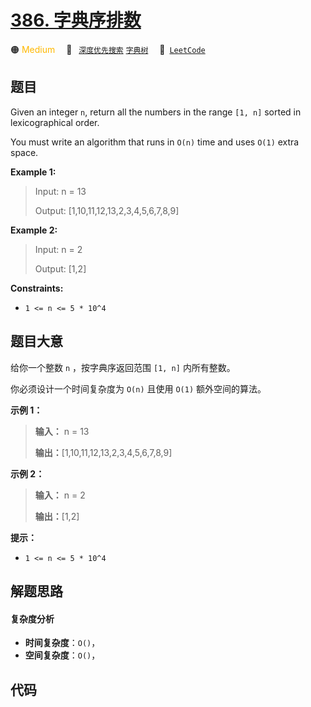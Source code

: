 # [386. 字典序排数](https://leetcode.com/problems/lexicographical-numbers)

🟠 <font color=#ffb800>Medium</font>&emsp; 🔖&ensp; [`深度优先搜索`](/leetcode/outline/tag/depth-first-search.md) [`字典树`](/leetcode/outline/tag/trie.md)&emsp; 🔗&ensp;[`LeetCode`](https://leetcode.com/problems/lexicographical-numbers)


## 题目

Given an integer `n`, return all the numbers in the range `[1, n]` sorted in
lexicographical order.

You must write an algorithm that runs in `O(n)` time and uses `O(1)` extra
space.



**Example 1:**

> Input: n = 13
> 
> Output: [1,10,11,12,13,2,3,4,5,6,7,8,9]

**Example 2:**

> Input: n = 2
> 
> Output: [1,2]

**Constraints:**

  * `1 <= n <= 5 * 10^4`


## 题目大意

给你一个整数 `n` ，按字典序返回范围 `[1, n]` 内所有整数。

你必须设计一个时间复杂度为 `O(n)` 且使用 `O(1)` 额外空间的算法。



**示例 1：**

> 
> 
> 
> 
> 
> **输入：** n = 13
> 
> **输出：**[1,10,11,12,13,2,3,4,5,6,7,8,9]
> 
> 

**示例 2：**

> 
> 
> 
> 
> 
> **输入：** n = 2
> 
> **输出：**[1,2]
> 
> 



**提示：**

  * `1 <= n <= 5 * 10^4`


## 解题思路

#### 复杂度分析

- **时间复杂度**：`O()`，
- **空间复杂度**：`O()`，

## 代码

```javascript

```